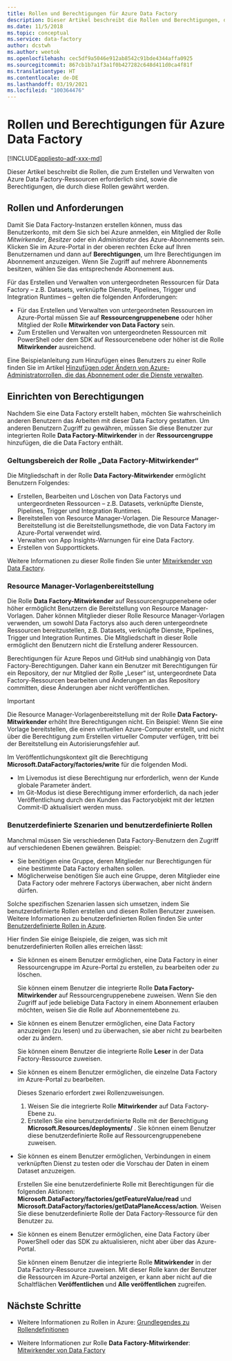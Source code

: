 ```yaml
---
title: Rollen und Berechtigungen für Azure Data Factory
description: Dieser Artikel beschreibt die Rollen und Berechtigungen, die erforderlich sind, um Data Factorys zu erstellen und mit untergeordneten Ressourcen zu arbeiten.
ms.date: 11/5/2018
ms.topic: conceptual
ms.service: data-factory
author: dcstwh
ms.author: weetok
ms.openlocfilehash: cec5df9a5046e912ab8542c91bde4344affa0925
ms.sourcegitcommit: 867cb1b7a1f3a1f0b427282c648d411d0ca4f81f
ms.translationtype: HT
ms.contentlocale: de-DE
ms.lasthandoff: 03/19/2021
ms.locfileid: "100364476"
---
```

# <a name="roles-and-permissions-for-azure-data-factory"></a>Rollen und Berechtigungen für Azure Data Factory

[!INCLUDE[appliesto-adf-xxx-md](includes/appliesto-adf-xxx-md.md)]


Dieser Artikel beschreibt die Rollen, die zum Erstellen und Verwalten von Azure Data Factory-Ressourcen erforderlich sind, sowie die Berechtigungen, die durch diese Rollen gewährt werden.

## <a name="roles-and-requirements"></a>Rollen und Anforderungen

Damit Sie Data Factory-Instanzen erstellen können, muss das Benutzerkonto, mit dem Sie sich bei Azure anmelden, ein Mitglied der Rolle *Mitwirkender*, *Besitzer* oder ein *Administrator* des Azure-Abonnements sein. Klicken Sie im Azure-Portal in der oberen rechten Ecke auf Ihren Benutzernamen und dann auf **Berechtigungen**, um Ihre Berechtigungen im Abonnement anzuzeigen. Wenn Sie Zugriff auf mehrere Abonnements besitzen, wählen Sie das entsprechende Abonnement aus. 

Für das Erstellen und Verwalten von untergeordneten Ressourcen für Data Factory – z.B. Datasets, verknüpfte Dienste, Pipelines, Trigger und Integration Runtimes – gelten die folgenden Anforderungen:
- Für das Erstellen und Verwalten von untergeordneten Ressourcen im Azure-Portal müssen Sie auf **Ressourcengruppenebene** oder höher Mitglied der Rolle **Mitwirkender von Data Factory** sein.
- Zum Erstellen und Verwalten von untergeordneten Ressourcen mit PowerShell oder dem SDK auf Ressourcenebene oder höher ist die Rolle **Mitwirkender** ausreichend.

Eine Beispielanleitung zum Hinzufügen eines Benutzers zu einer Rolle finden Sie im Artikel [Hinzufügen oder Ändern von Azure-Administratorrollen, die das Abonnement oder die Dienste verwalten](../cost-management-billing/manage/add-change-subscription-administrator.md).

## <a name="set-up-permissions"></a>Einrichten von Berechtigungen

Nachdem Sie eine Data Factory erstellt haben, möchten Sie wahrscheinlich anderen Benutzern das Arbeiten mit dieser Data Factory gestatten. Um anderen Benutzern Zugriff zu gewähren, müssen Sie diese Benutzer zur integrierten Rolle **Data Factory-Mitwirkender** in der **Ressourcengruppe** hinzufügen, die die Data Factory enthält.

### <a name="scope-of-the-data-factory-contributor-role"></a>Geltungsbereich der Rolle „Data Factory-Mitwirkender“

Die Mitgliedschaft in der Rolle **Data Factory-Mitwirkender** ermöglicht Benutzern Folgendes:
- Erstellen, Bearbeiten und Löschen von Data Factorys und untergeordneten Ressourcen – z.B. Datasets, verknüpfte Dienste, Pipelines, Trigger und Integration Runtimes.
- Bereitstellen von Resource Manager-Vorlagen. Die Resource Manager-Bereitstellung ist die Bereitstellungsmethode, die von Data Factory im Azure-Portal verwendet wird.
- Verwalten von App Insights-Warnungen für eine Data Factory.
- Erstellen von Supporttickets.

Weitere Informationen zu dieser Rolle finden Sie unter [Mitwirkender von Data Factory](../role-based-access-control/built-in-roles.md#data-factory-contributor).

### <a name="resource-manager-template-deployment"></a>Resource Manager-Vorlagenbereitstellung

Die Rolle **Data Factory-Mitwirkender** auf Ressourcengruppenebene oder höher ermöglicht Benutzern die Bereitstellung von Resource Manager-Vorlagen. Daher können Mitglieder dieser Rolle Resource Manager-Vorlagen verwenden, um sowohl Data Factorys also auch deren untergeordnete Ressourcen bereitzustellen, z.B. Datasets, verknüpfte Dienste, Pipelines, Trigger und Integration Runtimes. Die Mitgliedschaft in dieser Rolle ermöglicht den Benutzern nicht die Erstellung anderer Ressourcen.

Berechtigungen für Azure Repos und GitHub sind unabhängig von Data Factory-Berechtigungen. Daher kann ein Benutzer mit Berechtigungen für ein Repository, der nur Mitglied der Rolle „Leser“ ist, untergeordnete Data Factory-Ressourcen bearbeiten und Änderungen an das Repository committen, diese Änderungen aber nicht veröffentlichen.


> [!IMPORTANT]
> Die Resource Manager-Vorlagenbereitstellung mit der Rolle **Data Factory-Mitwirkender** erhöht Ihre Berechtigungen nicht. Ein Beispiel: Wenn Sie eine Vorlage bereitstellen, die einen virtuellen Azure-Computer erstellt, und nicht über die Berechtigung zum Erstellen virtueller Computer verfügen, tritt bei der Bereitstellung ein Autorisierungsfehler auf.

   Im Veröffentlichungskontext gilt die Berechtigung **Microsoft.DataFactory/factories/write** für die folgenden Modi.
- Im Livemodus ist diese Berechtigung nur erforderlich, wenn der Kunde globale Parameter ändert.
- Im Git-Modus ist diese Berechtigung immer erforderlich, da nach jeder Veröffentlichung durch den Kunden das Factoryobjekt mit der letzten Commit-ID aktualisiert werden muss.

### <a name="custom-scenarios-and-custom-roles"></a>Benutzerdefinierte Szenarien und benutzerdefinierte Rollen

Manchmal müssen Sie verschiedenen Data Factory-Benutzern den Zugriff auf verschiedenen Ebenen gewähren. Beispiel:
- Sie benötigen eine Gruppe, deren Mitglieder nur Berechtigungen für eine bestimmte Data Factory erhalten sollen.
- Möglicherweise benötigen Sie auch eine Gruppe, deren Mitglieder eine Data Factory oder mehrere Factorys überwachen, aber nicht ändern dürfen.

Solche spezifischen Szenarien lassen sich umsetzen, indem Sie benutzerdefinierte Rollen erstellen und diesen Rollen Benutzer zuweisen. Weitere Informationen zu benutzerdefinierten Rollen finden Sie unter [Benutzerdefinierte Rollen in Azure](..//role-based-access-control/custom-roles.md).

Hier finden Sie einige Beispiele, die zeigen, was sich mit benutzerdefinierten Rollen alles erreichen lässt:

- Sie können es einem Benutzer ermöglichen, eine Data Factory in einer Ressourcengruppe im Azure-Portal zu erstellen, zu bearbeiten oder zu löschen.

  Sie können einem Benutzer die integrierte Rolle **Data Factory-Mitwirkender** auf Ressourcengruppenebene zuweisen. Wenn Sie den Zugriff auf jede beliebige Data Factory in einem Abonnement erlauben möchten, weisen Sie die Rolle auf Abonnementebene zu.

- Sie können es einem Benutzer ermöglichen, eine Data Factory anzuzeigen (zu lesen) und zu überwachen, sie aber nicht zu bearbeiten oder zu ändern.

  Sie können einem Benutzer die integrierte Rolle **Leser** in der Data Factory-Ressource zuweisen.

- Sie können es einem Benutzer ermöglichen, die einzelne Data Factory im Azure-Portal zu bearbeiten.

  Dieses Szenario erfordert zwei Rollenzuweisungen.

  1. Weisen Sie die integrierte Rolle **Mitwirkender** auf Data Factory-Ebene zu.
  2. Erstellen Sie eine benutzerdefinierte Rolle mit der Berechtigung **Microsoft.Resources/deployments/** . Sie können einem Benutzer diese benutzerdefinierte Rolle auf Ressourcengruppenebene zuweisen.

- Sie können es einem Benutzer ermöglichen, Verbindungen in einem verknüpften Dienst zu testen oder die Vorschau der Daten in einem Dataset anzuzeigen.

    Erstellen Sie eine benutzerdefinierte Rolle mit Berechtigungen für die folgenden Aktionen: **Microsoft.DataFactory/factories/getFeatureValue/read** und **Microsoft.DataFactory/factories/getDataPlaneAccess/action**. Weisen Sie diese benutzerdefinierte Rolle der Data Factory-Ressource für den Benutzer zu.

- Sie können es einem Benutzer ermöglichen, eine Data Factory über PowerShell oder das SDK zu aktualisieren, nicht aber über das Azure-Portal.

  Sie können einem Benutzer die integrierte Rolle **Mitwirkender** in der Data Factory-Ressource zuweisen. Mit dieser Rolle kann der Benutzer die Ressourcen im Azure-Portal anzeigen, er kann aber nicht auf die Schaltflächen **Veröffentlichen** und **Alle veröffentlichen** zugreifen.


## <a name="next-steps"></a>Nächste Schritte

- Weitere Informationen zu Rollen in Azure: [Grundlegendes zu Rollendefinitionen](../role-based-access-control/role-definitions.md)

- Weitere Informationen zur Rolle **Data Factory-Mitwirkender**: [Mitwirkender von Data Factory](../role-based-access-control/built-in-roles.md#data-factory-contributor)
